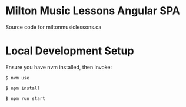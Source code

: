 # Milton Music Lessons Angular SPA

Source code for miltonmusiclessons.ca

# Local Development Setup

Ensure you have nvm installed, then invoke:

`$ nvm use`

`$ npm install`

`$ npm run start` 
